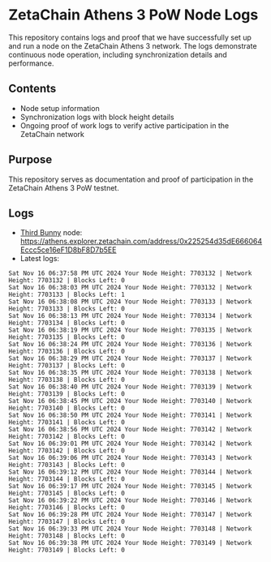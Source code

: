 # ZetaChain Athens 3 PoW Node Logs
This repository contains logs and proof that we have successfully set up and run a node on the ZetaChain Athens 3 network. The logs demonstrate continuous node operation, including synchronization details and performance.

## Contents
- Node setup information
- Synchronization logs with block height details
- Ongoing proof of work logs to verify active participation in the ZetaChain network

## Purpose
This repository serves as documentation and proof of participation in the ZetaChain Athens 3 PoW testnet.

## Logs

- [Third Bunny](https://thirdbunny.xyz/) node: https://athens.explorer.zetachain.com/address/0x225254d35dE666064Eccc5ce16eF1D8bF8D7b5EE
- Latest logs:
```
Sat Nov 16 06:37:58 PM UTC 2024 Your Node Height: 7703132 | Network Height: 7703132 | Blocks Left: 0
Sat Nov 16 06:38:03 PM UTC 2024 Your Node Height: 7703132 | Network Height: 7703133 | Blocks Left: 1
Sat Nov 16 06:38:08 PM UTC 2024 Your Node Height: 7703133 | Network Height: 7703133 | Blocks Left: 0
Sat Nov 16 06:38:13 PM UTC 2024 Your Node Height: 7703134 | Network Height: 7703134 | Blocks Left: 0
Sat Nov 16 06:38:19 PM UTC 2024 Your Node Height: 7703135 | Network Height: 7703135 | Blocks Left: 0
Sat Nov 16 06:38:24 PM UTC 2024 Your Node Height: 7703136 | Network Height: 7703136 | Blocks Left: 0
Sat Nov 16 06:38:29 PM UTC 2024 Your Node Height: 7703137 | Network Height: 7703137 | Blocks Left: 0
Sat Nov 16 06:38:35 PM UTC 2024 Your Node Height: 7703138 | Network Height: 7703138 | Blocks Left: 0
Sat Nov 16 06:38:40 PM UTC 2024 Your Node Height: 7703139 | Network Height: 7703139 | Blocks Left: 0
Sat Nov 16 06:38:45 PM UTC 2024 Your Node Height: 7703140 | Network Height: 7703140 | Blocks Left: 0
Sat Nov 16 06:38:50 PM UTC 2024 Your Node Height: 7703141 | Network Height: 7703141 | Blocks Left: 0
Sat Nov 16 06:38:56 PM UTC 2024 Your Node Height: 7703142 | Network Height: 7703142 | Blocks Left: 0
Sat Nov 16 06:39:01 PM UTC 2024 Your Node Height: 7703142 | Network Height: 7703142 | Blocks Left: 0
Sat Nov 16 06:39:06 PM UTC 2024 Your Node Height: 7703143 | Network Height: 7703143 | Blocks Left: 0
Sat Nov 16 06:39:12 PM UTC 2024 Your Node Height: 7703144 | Network Height: 7703144 | Blocks Left: 0
Sat Nov 16 06:39:17 PM UTC 2024 Your Node Height: 7703145 | Network Height: 7703145 | Blocks Left: 0
Sat Nov 16 06:39:22 PM UTC 2024 Your Node Height: 7703146 | Network Height: 7703146 | Blocks Left: 0
Sat Nov 16 06:39:28 PM UTC 2024 Your Node Height: 7703147 | Network Height: 7703147 | Blocks Left: 0
Sat Nov 16 06:39:33 PM UTC 2024 Your Node Height: 7703148 | Network Height: 7703148 | Blocks Left: 0
Sat Nov 16 06:39:38 PM UTC 2024 Your Node Height: 7703149 | Network Height: 7703149 | Blocks Left: 0
```
